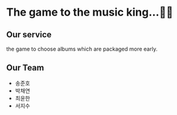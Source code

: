 # The game to the music king...🎤🎵

## Our service

the game to choose albums which are packaged more early.

## Our Team

- 송준호
- 박채연
- 최윤한
- 서지수
